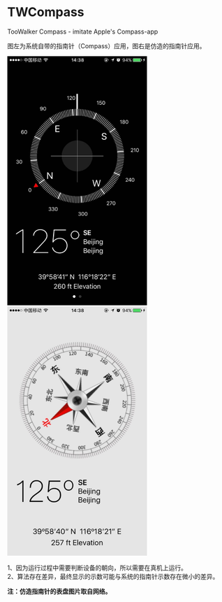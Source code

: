 # TWCompass
TooWalker Compass - imitate Apple's Compass-app

图左为系统自带的指南针（Compass）应用，图右是仿造的指南针应用。

<img src="https://github.com/TooWalker/TWCompass/raw/master/screenshots/AppleCompass.jpg" width="320">  <img src="https://github.com/TooWalker/TWCompass/raw/master/screenshots/Compass.jpg" width="320">


1、因为运行过程中需要判断设备的朝向，所以需要在真机上运行。  
2、算法存在差异，最终显示的示数可能与系统的指南针示数存在微小的差异。

**注：仿造指南针的表盘图片取自网络。**
